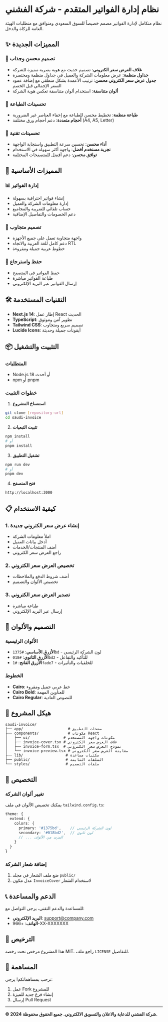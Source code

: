 # نظام إدارة الفواتير المتقدم - شركة الفشني

نظام متكامل لإدارة الفواتير مصمم خصيصاً للسوق السعودي ومتوافق مع متطلبات الهيئة العامة للزكاة والدخل.

## ✨ المميزات الجديدة

### 🎨 تصميم محسن وجذاب
- **غلاف العرض سعر الكتروني**: تصميم حديث مع هوية بصرية مميزة للشركة
- **جداول منظمة**: عرض معلومات الشركة والعميل في جداول منظمة ومختصرة
- **جدول عرض سعر الكتروني محسن**: ترتيب الأعمدة بشكل منطقي مع إضافة عمود السعر الإجمالي قبل الخصم
- **ألوان متناسقة**: استخدام ألوان متناسقة تعكس هوية الشركة

### 📄 تحسينات الطباعة
- **طباعة منظمة**: تخطيط محسن للطباعة مع إخفاء العناصر غير الضرورية
- **أحجام متعددة**: دعم أحجام ورق مختلفة (A4, A5, Letter)

### 🔧 تحسينات تقنية
- **أداء محسن**: تحسين سرعة التطبيق واستجابة الواجهة
- **تجربة مستخدم أفضل**: واجهة أكثر سهولة في الاستخدام
- **توافق محسن**: دعم أفضل للمتصفحات المختلفة

## 🚀 المميزات الأساسية

### 📊 إدارة الفواتير
- إنشاء فواتير احترافية بسهولة
- إدارة معلومات الشركة والعميل
- حساب تلقائي للضريبة والمجاميع
- دعم الخصومات والتفاصيل الإضافية

### 🎯 تصميم متجاوب
- واجهة متجاوبة تعمل على جميع الأجهزة
- دعم كامل للغة العربية والاتجاه RTL
- خطوط عربية جميلة ومقروءة

### 💾 حفظ واسترجاع
- حفظ الفواتير في المتصفح
- طباعة الفواتير مباشرة
- إرسال الفواتير عبر البريد الإلكتروني

## 🛠️ التقنيات المستخدمة

- **Next.js 14**: إطار عمل React الحديث
- **TypeScript**: تطوير آمن وموثوق
- **Tailwind CSS**: تصميم سريع ومتجاوب
- **Lucide Icons**: أيقونات جميلة وحديثة

## 📦 التثبيت والتشغيل

### المتطلبات
- Node.js 18 أو أحدث
- npm أو pnpm

### خطوات التثبيت

1. **استنساخ المشروع**
```bash
git clone [repository-url]
cd saudi-invoice
```

2. **تثبيت التبعيات**
```bash
npm install
# أو
pnpm install
```

3. **تشغيل التطبيق**
```bash
npm run dev
# أو
pnpm dev
```

4. **فتح المتصفح**
```
http://localhost:3000
```

## 📋 كيفية الاستخدام

### 1. إنشاء عرض سعر الكتروني جديدة
- املأ معلومات الشركة
- أدخل بيانات العميل
- أضف المنتجات/الخدمات
- راجع العرض سعر الكتروني

### 2. تخصيص العرض سعر الكتروني
- أضف شروط الدفع والملاحظات
- تخصيص الألوان والتصميم

### 3. تصدير العرض سعر الكتروني
- طباعة مباشرة
- إرسال عبر البريد الإلكتروني

## 🎨 التصميم والألوان

### الألوان الرئيسية
- **الأزرق الأساسي**: `#1375bd` - لون الشركة الرئيسي
- **الأزرق الثانوي**: `#018bd2` - للتأكيد والتفاعل
- **الأزرق الفاتح**: `#1fade7` - للخلفيات والتأثيرات

### الخطوط
- **Cairo**: خط عربي جميل ومقروء
- **Cairo Bold**: للعناوين المهمة
- **Cairo Regular**: للنصوص العادية

## 📄 هيكل المشروع

```
saudi-invoice/
├── app/                    # صفحات التطبيق
├── components/             # مكونات React
│   ├── ui/               # مكونات واجهة المستخدم
│   ├── invoice-cover.tsx # غلاف العرض سعر الكتروني
│   ├── invoice-form.tsx  # نموذج العرض سعر الكتروني
│   └── invoice-preview.tsx # معاينة العرض سعر الكتروني
├── lib/                   # مكتبات مساعدة
├── public/                # الملفات الثابتة
└── styles/                # ملفات التصميم
```

## 🔧 التخصيص

### تغيير ألوان الشركة
يمكنك تخصيص الألوان في ملف `tailwind.config.ts`:

```typescript
theme: {
  extend: {
    colors: {
      primary: '#1375bd',    // لون الشركة الرئيسي
      secondary: '#018bd2',  // لون ثانوي
      // ... المزيد من الألوان
    }
  }
}
```

### إضافة شعار الشركة
1. ضع ملف الشعار في مجلد `public/`
2. عدل مكون `InvoiceCover` لاستخدام الشعار

## 📞 الدعم والمساعدة

للمساعدة والدعم التقني، يرجى التواصل مع:
- **البريد الإلكتروني**: support@company.com
- **الهاتف**: +966-XX-XXXXXXX

## 📄 الترخيص

هذا المشروع مرخص تحت رخصة MIT. راجع ملف `LICENSE` للتفاصيل.

## 🤝 المساهمة

نرحب بمساهماتكم! يرجى:
1. عمل Fork للمشروع
2. إنشاء فرع جديد للميزة
3. إرسال Pull Request

---

**© 2024 شركة الفشني للدعاية والاعلان والتسويق الالكتروني. جميع الحقوق محفوظة.** 